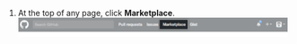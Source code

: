 1. At the top of any page, click **Marketplace**.
  ![Marketplace link in the global navigation menu at the top of every page](/assets/images/help/marketplace/marketplace-link-global-navigation.png)
